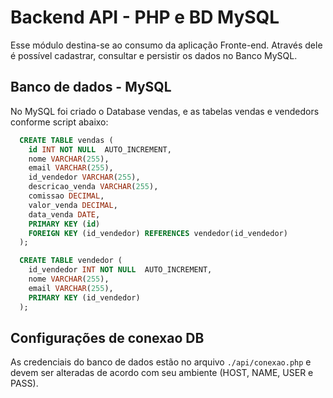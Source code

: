 # Backend API - PHP e BD MySQL

Esse módulo destina-se ao consumo da aplicação Fronte-end.
Através dele é possível cadastrar, consultar e persistir os dados no Banco MySQL.


## Banco de dados - MySQL
No MySQL foi criado o Database vendas, e as tabelas vendas e vendedors conforme script abaixo:
```sql
  CREATE TABLE vendas (
  	id INT NOT NULL  AUTO_INCREMENT,
  	nome VARCHAR(255),
  	email VARCHAR(255),
  	id_vendedor VARCHAR(255),
  	descricao_venda VARCHAR(255),
    comissao DECIMAL,
    valor_venda DECIMAL,
  	data_venda DATE,
  	PRIMARY KEY (id)
    FOREIGN KEY (id_vendedor) REFERENCES vendedor(id_vendedor)
  );
```
```sql
  CREATE TABLE vendedor (
  	id_vendedor INT NOT NULL  AUTO_INCREMENT,
  	nome VARCHAR(255),
  	email VARCHAR(255),
  	PRIMARY KEY (id_vendedor)
  );
```

## Configurações de conexao DB
As credenciais do banco de dados estão no arquivo `./api/conexao.php` e devem ser alteradas de acordo com seu ambiente (HOST, NAME, USER e PASS).

